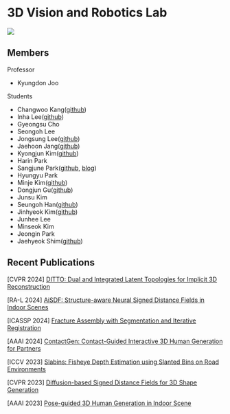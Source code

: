 # 3D Vision and Robotics Lab

<a href="https://unist.info/" target="_blank"><img src="https://img.shields.io/badge/Homepage-7fffd4?style=plastic&logo=Gunicorn&logoColor=000000"/></a>

## Members

Professor
- Kyungdon Joo

Students
- Changwoo Kang([github](https://github.com/Kang-ChangWoo))
- Inha Lee([github](https://github.com/epsilon8854))
- Gyeongsu Cho
- Seongoh Lee
- Jongsung Lee([github](https://github.com/Syniez))
- Jaehoon Jang([github](https://github.com/jjhooon))
- Kyongjun Kim([github](https://github.com/kimkj38))
- Harin Park
- Sangjune Park([github](https://github.com/JJukE), [blog](https://jjuke-brain.tistory.com/))
- Hyungyu Park
- Minje Kim([github](https://github.com/minje-KIM))
- Dongjun Gu([github](https://github.com/dongjunKu))
- Junsu Kim
- Seungoh Han([github](https://github.com/seung0h))
- Jinhyeok Kim([github](https://github.com/jk4011))
- Junhee Lee
- Minseok Kim
- Jeongin Park
- Jaehyeok Shim([github](https://github.com/kitsunetic))

## Recent Publications

[CVPR 2024] [DITTO: Dual and Integrated Latent Topologies for Implicit 3D Reconstruction](https://arxiv.org/abs/2403.05005)

[RA-L 2024] [AiSDF: Structure-aware Neural Signed Distance Fields in Indoor Scenes](https://arxiv.org/abs/2403.01861)

[ICASSP 2024] [Fracture Assembly with Segmentation and Iterative Registration](https://www.sciencedirect.com/science/article/pii/S0010448520301561)

[AAAI 2024] [ContactGen: Contact-Guided Interactive 3D Human Generation for Partners](https://arxiv.org/abs/2401.17212)

[ICCV 2023] [Slabins: Fisheye Depth Estimation using Slanted Bins on Road Environments](https://openaccess.thecvf.com/content/ICCV2023/html/Lee_SlaBins_Fisheye_Depth_Estimation_using_Slanted_Bins_on_Road_Environments_ICCV_2023_paper.html)

[CVPR 2023] [Diffusion-based Signed Distance Fields for 3D Shape Generation](https://openaccess.thecvf.com/content/CVPR2023/html/Shim_Diffusion-Based_Signed_Distance_Fields_for_3D_Shape_Generation_CVPR_2023_paper.html)

[AAAI 2023] [Pose-guided 3D Human Generation in Indoor Scene](https://ojs.aaai.org/index.php/AAAI/article/view/25195)
